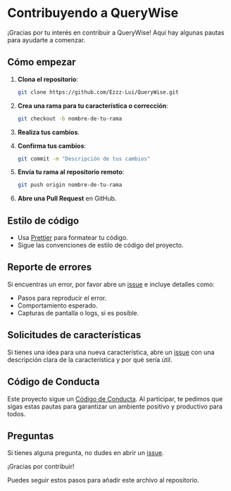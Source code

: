 # Contribuyendo a QueryWise

¡Gracias por tu interés en contribuir a QueryWise! Aquí hay algunas pautas para ayudarte a comenzar.

## Cómo empezar

1. **Clona el repositorio**:
    ```bash
    git clone https://github.com/Ezzz-Lui/QueryWise.git
    ```

2. **Crea una rama para tu característica o corrección**:
    ```bash
    git checkout -b nombre-de-tu-rama
    ```

3. **Realiza tus cambios**.

4. **Confirma tus cambios**:
    ```bash
    git commit -m "Descripción de tus cambios"
    ```

5. **Envía tu rama al repositorio remoto**:
    ```bash
    git push origin nombre-de-tu-rama
    ```

6. **Abre una Pull Request** en GitHub.

## Estilo de código

- Usa [Prettier](https://prettier.io/) para formatear tu código.
- Sigue las convenciones de estilo de código del proyecto.

## Reporte de errores

Si encuentras un error, por favor abre un [issue](https://github.com/Ezzz-Lui/QueryWise/issues) e incluye detalles como:
- Pasos para reproducir el error.
- Comportamiento esperado.
- Capturas de pantalla o logs, si es posible.

## Solicitudes de características

Si tienes una idea para una nueva característica, abre un [issue](https://github.com/Ezzz-Lui/QueryWise/issues) con una descripción clara de la característica y por qué sería útil.

## Código de Conducta

Este proyecto sigue un [Código de Conducta](https://www.contributor-covenant.org/version/2/0/code_of_conduct/). Al participar, te pedimos que sigas estas pautas para garantizar un ambiente positivo y productivo para todos.

## Preguntas

Si tienes alguna pregunta, no dudes en abrir un [issue](https://github.com/Ezzz-Lui/QueryWise/issues).

¡Gracias por contribuir!

Puedes seguir estos pasos para añadir este archivo al repositorio.

